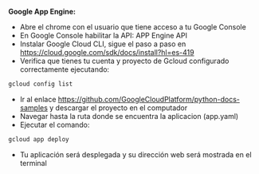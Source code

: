 **Google App Engine:**

- Abre el chrome con el usuario que tiene acceso a tu Google Console
- En Google Console habilitar la API: APP Engine API
- Instalar Google Cloud CLI, sigue el paso a paso en https://cloud.google.com/sdk/docs/install?hl=es-419
- Verifica que tienes tu cuenta y proyecto de Gcloud configurado correctamente ejecutando:
```bash
gcloud config list
```
- Ir al enlace https://github.com/GoogleCloudPlatform/python-docs-samples y descargar el proyecto en el computador
- Navegar hasta la ruta donde se encuentra la aplicacion (app.yaml)
- Ejecutar el comando:
```bash
gcloud app deploy
```
- Tu aplicación será desplegada y su dirección web será mostrada en el terminal

